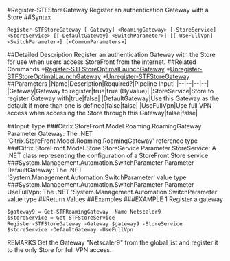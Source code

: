 #Register-STFStoreGateway
Register an authentication Gateway with a Store
##Syntax
```Register-STFStoreGateway [-Gateway] <RoamingGateway> [-StoreService] <StoreService> [[-DefaultGateway] <SwitchParameter>] [[-UseFullVpn] <SwitchParameter>] [<CommonParameters>]
```
##Detailed Description
Register an authentication Gateway with the Store for use when users access StoreFront from the internet.
##Related Commands
*[Register-STFStoreOptimalLaunchGateway](Register-STFStoreOptimalLaunchGateway)
*[Unregister-STFStoreOptimalLaunchGateway](Unregister-STFStoreOptimalLaunchGateway)
*[Unregister-STFStoreGateway](Unregister-STFStoreGateway)
##Parameters
|Name|Description|Required?|Pipeline Input||--|--|--|--||Gateway|Gateway to register|true|true (ByValue)||StoreService|Store to register Gateway with|true|false||DefaultGateway|Use this Gateway as the default if more than one is defined|false|false||UseFullVpn|Use full VPN access when accessing the Store through this Gateway|false|false|##Input Type
###Citrix.StoreFront.Model.Roaming.RoamingGateway
Parameter Gateway: The .NET 'Citrix.StoreFront.Model.Roaming.RoamingGateway' reference type
###Citrix.StoreFront.Model.Store.StoreService
Parameter StoreService: A .NET class representing the configuration of a StoreFront Store service
###System.Management.Automation.SwitchParameter
Parameter DefaultGateway: The .NET 'System.Management.Automation.SwitchParameter' value type
###System.Management.Automation.SwitchParameter
Parameter UseFullVpn: The .NET 'System.Management.Automation.SwitchParameter' value type
##Return Values
##Examples
###EXAMPLE 1 Register a gateway
```$gateway9 = Get-STFRoamingGateway -Name Netscaler9
$storeService = Get-STFStoreService
Register-STFStoreGateway -Gateway $gateway9 -StoreService $storeService -DefaultGateway -UseFullVpn
```
REMARKS
Get the Gateway "Netscaler9" from the global list and register it to the only Store for full VPN access.
